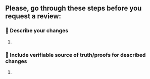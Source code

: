 ## Please, go through these steps before you request a review:

### 📝 Describe your changes
1. 

### 🔎 Include verifiable source of truth/proofs for described changes
1. 
